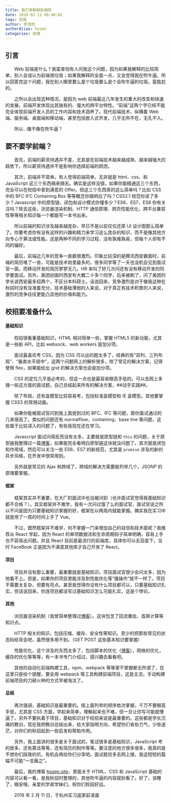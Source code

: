 ```yaml
---
title: 我们来聊聊前端吧
date: 2018-02-11 00:40:02
tags: 前端
author: 李浩然
authorAlias: hozen
categories: 前端
---
```

## 引言
&emsp;&emsp;Web 前端是什么？我蛮害怕有人问我这个问题，因为如果我解释的比较简单，别人会误认为前端很垃圾；如果我解释的全面一点，又会觉得我在吹牛逼。所以回答完这个问题，我在别人眼里要么是个垃圾要么是个会吹牛逼的垃圾。蛮尴尬的。

&emsp;&emsp;之所以会出现这种情况，是因为 web 前端最近几年发生的重大的改变和快速的发展，前端开发体现出其独有的、强大的跨平台特性。“前端”这两个字已经不能完全体现前端开发人员的工作内容和技术涵养了。现代前端技术，纵横着 Web 端、服务端、桌面端和移动端，甚至包括嵌入式开发，几乎无所不在，无孔不入。
 
&emsp;&emsp;所以...像不像在吹牛逼？

## 要不要学前端？
&emsp;&emsp;首先，前端的薪资待遇并不差，尤其是在前端技术越来越成熟、越来越强大的趋势下。所以薪资待遇并不是影响你选择前端的顾虑。
 
&emsp;&emsp;其次，前端并不简单。有人觉得前端简单，无非就是 html、css、和 JavaScript 这三个东西搞来搞去。确实是这样没错，如果你能精通这三个东西，完全可以在校招中拿到满意的 Offer。但这三个东西真的这么简单吗？比如 CSS 中的 BFC IFC Containing Box 等等概念你搞明白了吗？CSS2.1 规范你读了多少？Javascript 中的原型链、闭包和设计模式你懂多少？ES6、ES7、ES8 你有关注吗？除去这些，浏览器渲染机制、HTTP 通信原理、网页性能优化、跨平台兼容性等等相关知识每一个都能写一本书出来。
 
&emsp;&emsp;所以前端的知识涉及越来越庞杂，早已不是以前仅仅还原 UI 设计图那么简单了。你要考虑你有没有这样的兴趣和精力来学习这么庞杂的知识，而不是像其他方向专心于算法或性能。这是两种不同的学习过程，没有孰难孰易，但每个人却有不同的偏好。

&emsp;&emsp;最后，前端近几年的竞争一直都很激烈。印象比较深的是腾讯西安霸面时，前端的简历堆了一沓，可能是技术岗里最多的，很多同学等了一天也没机会见到面试官一面。而移动开发的简历寥寥无几，HR 来叫了好几次问还有没有移动开发的同学要面试。另外，美团初面时西安有大概二十多个同学，后来被刷了，问了美团的学长说西安最多招两个，不区分本科硕士。话说回来，竞争激烈是对于像我这种在秋招时没有没准备充分，技术基础薄弱的人来说，对于真正有技术积累的人来说，激烈的竞争往往更能凸显他的价值和能力。

## 校招要准备什么
#### 基础知识
&emsp;&emsp;校招很看重基础知识，HTML 相对简单一些，掌握 HTML5 的新功能，尤其是一些新 API，比如 websock、web workers 是加分项。
 
&emsp;&emsp;面试最喜欢考 CSS，因为 CSS 可以出的题太多了，经典的有“双列、三列布局”、“垂直水平居中”，这两个问题网上的解析很多，除了常见的解决方案，记得使用 flex，如果能给出 grid 的解决方案也会是加分项。
 
&emsp;&emsp;CSS 的定位几乎是必考的，但这一点也是最容易眼高手低的。可以去网上多搜一些这方面的面试题，自己总结起来所有的解决方案，##动手实践##。

&emsp;&emsp;除了布局，还有盒模型比较容易考，包括标准盒模型和 IE 盒模型。其他要掌握 CSS3 的常用动画。

&emsp;&emsp;如果你能被面试官问到我上面提到过的 BFC、IFC 等问题，那你面试通过的几率很高了。类似的问题还有 normalflow、containing、base line 等问题，这些属于比较深入的问题了，有些我现在还在学习。

&emsp;&emsp;Javascript 面试问得反而没有太多，主要就是原型链和 `this` 的问题，关于原型链我整理过一篇[博客](http://www.hozen.site/ecmascript/js_proto.html)，如果能完全看明白原型链这块就没问题了。其次就是闭包和作用域，然后可以关注一些 ES6、ES7 的新规范，尤其是 `promise` 涉及的新的异步风格，在开发中很常用到。

&emsp;&emsp;另外就是常见的 Ajax 和跨域了，跨域的解决方案要能列举几个，JSONP 的原理要掌握。

#### 框架
&emsp;&emsp;框架其实并不重要，在大厂的面试中也没被问到（也许面试官觉得我基础知识都不合格？）。其实框架并不难学，我有一次问过饿了么的面试官，面试官说之所以不问是因为只要基础知识掌握的好，框架在以两周内就能掌握。确实我在实习中就是用了一周的时间上手了 Vue。

&emsp;&emsp;不过，既然框架并不难学，何不掌握一门来增加自己的自信和技术面呢？我推荐从 React 学起，因为 React 的单项数据流和生命周期钩子简单明确，容易上手也不容易出问题。并且 React 目前是最流行的前端库，具体你可以去百度下，当时 FaceBook 正是因为不满意其他库才自己开发了 React。

#### 项目
&emsp;&emsp;项目并没有那么重要，最重要就是基础知识。项目面试官很少会问太多，因为他看不上。但是，如果你的项目里能涉及到性能优化等“骚操作”就不一样了。项目不需要太复杂，但要有亮点。甚至我觉得你没有什么项目都可以，只要基础知识扎实，但话说回来，你连项目都没写过基础知识怎么可能扎实，这是个悖论。

#### 其他
&emsp;&emsp;浏览器渲染机制（我曾简单整理过[博客](http://www.hozen.site/layout/page_load.html)）。这块包含了回流重绘、首屏计算等知识点。

&emsp;&emsp;HTTP 相关的知识，包括压缩、缓存、安全性等知识。至少的把那些常见的状态码给背会吧，虽然很多用不到。（GET POST 这些基本知识要掌握）

&emsp;&emsp;性能优化，这个涉及的东西太多了，包括脚本的优化（[博客](http://www.hozen.site/clientjs/web_optimize.html)），网络的优化，缓存的优化等等等，有一本书专门介绍过，感兴趣去看看吧。
 
&emsp;&emsp;其他的自动化前端构建工具，npm、webpack 等等掌不掌握都无所谓了，在这里只是给个提醒，要会用 webpack 等工具构建前端项目，这是主流，手动构建前端项目的刀耕火种的方式早被淘汰了。

#### 总结
&emsp;&emsp;再次强调，基础知识是最重要的。按上面列举的顺序依次掌握，千万不要眼高手低，尤其是 CSS 方面，学起来简单，理解起来也不难，但一旦让你写可能就懵逼了。另外不要执着于项目，基础知识对于校招来说是最重要的。这些都是学长沉痛的教训，现在我把教训总结出来，给大家指明方向，希望你们省些力气，少些迷茫，对你们的秋招起到一些启发和帮助作用。

&emsp;&emsp;另外，我上面讲的很多是关于面试的，笔试很多是基础知识，JavaScript 考的居多，还有算法等等，还有简历的制作等等。要注意的地方很多很多，我真的是不想你们踩我的坑，有机会再给你们分享吧。面试题目多去网上搜，我这短短的篇幅不可能“一言蔽之”。

&emsp;&emsp;最后，我的博客 [hozen.site](http://www.hozen.site)，里面关于 HTML、CSS 和 JavaScript 基础的内容可以看一看，是我秋招时整理的，其他吹牛逼的内容就别看了。好了，该睡了，晚安哦，亲爱的学弟学妹们，祝你们校招好运。

&emsp;&emsp;2018 年 2 月 11 日，于杭州实习返家前凌晨